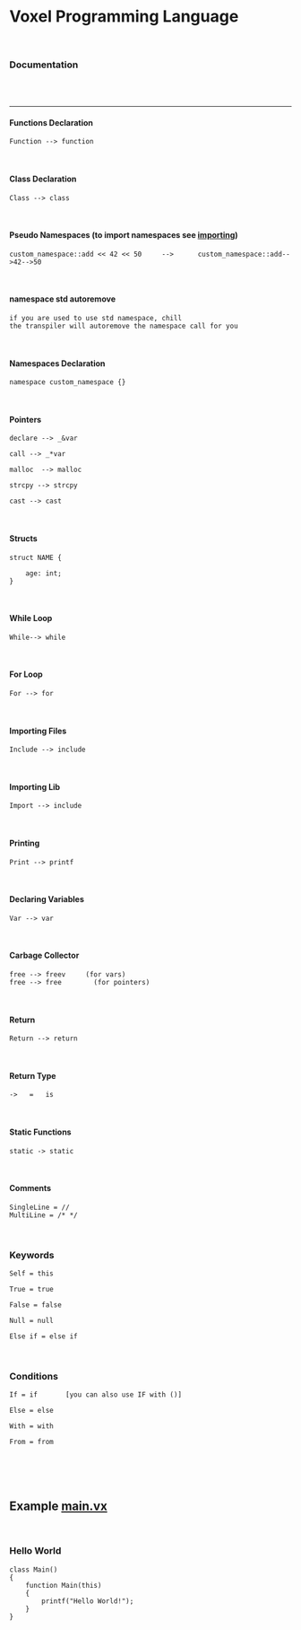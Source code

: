 # Voxel Programming Language


<br>

### Documentation



<br>

<br>

***

#### Functions Declaration

	Function --> function
	
	
<br>

#### Class Declaration

	Class --> class
	
<br>


#### Pseudo Namespaces (to import namespaces see [importing](https://github.com/UnityTheCoder/Voxel/blob/main/doc/README.md#importing-lib))

	custom_namespace::add << 42 << 50     -->      custom_namespace::add-->42-->50
	
<br>

#### namespace std autoremove

	if you are used to use std namespace, chill
	the transpiler will autoremove the namespace call for you
	
<br>

#### Namespaces Declaration

	namespace custom_namespace {}
	
<br>

#### Pointers

	declare --> _&var
	
	call --> _*var
	
	malloc  --> malloc
	
	strcpy --> strcpy
	
	cast --> cast
	
	
<br>

#### Structs
	struct NAME {
	
		age: int;
	}
	
<br>

#### While Loop
	While--> while
	
<br>

#### For Loop

	For --> for
	
<br>

#### Importing Files

	Include --> include
	
	
<br>

#### Importing Lib

	Import --> include
	
	
<br>

#### Printing

	Print --> printf
	
	
<br>

#### Declaring Variables

	Var --> var
	
	
<br>

#### Carbage Collector

	free --> freev     (for vars)
	free --> free        (for pointers)
	
	
<br>

#### Return

	Return --> return
	
	
<br>

#### Return Type

	->   =   is
	
	
<br>

#### Static Functions

	static -> static
	
	
<br>


#### Comments

	SingleLine = //
	MultiLine = /* */
	
	
<br>

### Keywords

	Self = this
	
	True = true
	
	False = false
	
	Null = null
	
	Else if = else if
	
	
<br>

### Conditions

	If = if       [you can also use IF with ()]
	
	Else = else
	
	With = with
	
	From = from
	
<br>
<br>
<br>


## Example [main.vx](https://github.com/UnityTheCoder/Voxel/blob/main/examples/main.vx) 

<br>

### Hello World

```voxel
class Main()
{
    function Main(this)
    {
        printf("Hello World!");
    }
}
```